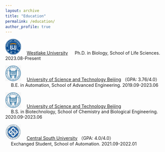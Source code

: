 ```yaml
---
layout: archive
title: "Education"
permalink: /education/
author_profile: true
---
```

<img src="../images/westlake_logo.png" alt="Westlake" style="width: 50px; height: 50px;" />&emsp; [Westlake University](https://www.westlake.edu.cn//)
&emsp; Ph.D. in Biology, School of Life Sciences. 2023.08-Present

<img src="../images/ustb.png" alt="USTB" style="width: 50px; height: 50px;" />&emsp; [University of Science and Technology Beijing](https://en.ustb.edu.cn//) （GPA: 3.76/4.0）   
&emsp; B.E. in Automation, School of Advanced Engineering. 2019.09-2023.06

<img src="../images/ustb.png" alt="USTB" style="width: 50px; height: 50px;" />&emsp; [University of Science and Technology Beijing](https://en.ustb.edu.cn//)  
&emsp; B.S. in Biotechnology, School of Chemistry and Biological Engineering. 2020.09-2023.06

<img src="../images/csu.jpg" alt="CSU" style="width: 50px; height: 50px;" />&emsp; [Central South University](https://en.csu.edu.cn//) （GPA: 4.0/4.0）    
&emsp; Exchanged Student, School of Automation. 2021.09-2022.01

